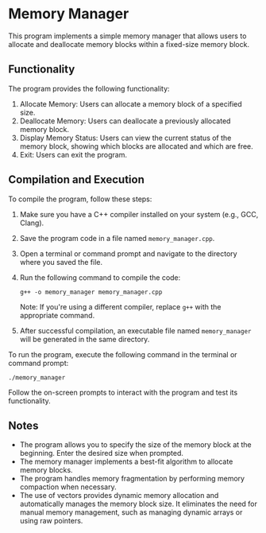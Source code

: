 # Memory Manager

This program implements a simple memory manager that allows users to allocate and deallocate memory blocks within a fixed-size memory block.

## Functionality

The program provides the following functionality:

1. Allocate Memory: Users can allocate a memory block of a specified size.
2. Deallocate Memory: Users can deallocate a previously allocated memory block.
3. Display Memory Status: Users can view the current status of the memory block, showing which blocks are allocated and which are free.
4. Exit: Users can exit the program.

## Compilation and Execution

To compile the program, follow these steps:

1. Make sure you have a C++ compiler installed on your system (e.g., GCC, Clang).
2. Save the program code in a file named `memory_manager.cpp`.
3. Open a terminal or command prompt and navigate to the directory where you saved the file.
4. Run the following command to compile the code:

   ```
   g++ -o memory_manager memory_manager.cpp
   ```

   Note: If you're using a different compiler, replace `g++` with the appropriate command.

5. After successful compilation, an executable file named `memory_manager` will be generated in the same directory.

To run the program, execute the following command in the terminal or command prompt:

```
./memory_manager
```

Follow the on-screen prompts to interact with the program and test its functionality.

## Notes

- The program allows you to specify the size of the memory block at the beginning. Enter the desired size when prompted.
- The memory manager implements a best-fit algorithm to allocate memory blocks.
- The program handles memory fragmentation by performing memory compaction when necessary.
- The use of vectors provides dynamic memory allocation and automatically manages the memory block size. It eliminates the need for manual memory management, such as managing dynamic arrays or using raw pointers.
